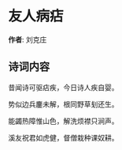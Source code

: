 # 友人病痁

**作者**: 刘克庄

## 诗词内容

昔闻诗可驱痁疾，今日诗人疾自婴。

势似边兵鏖未解，根同野草刬还生。

能蠲热障惟山色，解洗烦襟只涧声。

溪友祝君如虎健，督僧栽种课奴耕。

